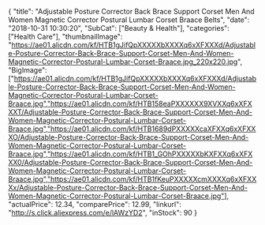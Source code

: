 {
	"title": "Adjustable Posture Corrector Back Brace Support Corset Men And Women Magnetic Corrector Postural Lumbar Corset Braace Belts",
	"date": "2018-10-31 10:30:20",
	"SubCat": ["Beauty & Health"],
	"categories": ["Health Care"],
	"thumbnailImage": "https://ae01.alicdn.com/kf/HTB1gJifQpXXXXXbXXXXq6xXFXXXd/Adjustable-Posture-Corrector-Back-Brace-Support-Corset-Men-And-Women-Magnetic-Corrector-Postural-Lumbar-Corset-Braace.jpg_220x220.jpg",
	"BigImage": ["https://ae01.alicdn.com/kf/HTB1gJifQpXXXXXbXXXXq6xXFXXXd/Adjustable-Posture-Corrector-Back-Brace-Support-Corset-Men-And-Women-Magnetic-Corrector-Postural-Lumbar-Corset-Braace.jpg","https://ae01.alicdn.com/kf/HTB158eaPXXXXXX9XVXXq6xXFXXXT/Adjustable-Posture-Corrector-Back-Brace-Support-Corset-Men-And-Women-Magnetic-Corrector-Postural-Lumbar-Corset-Braace.jpg","https://ae01.alicdn.com/kf/HTB1689dPXXXXXcaXFXXq6xXFXXXO/Adjustable-Posture-Corrector-Back-Brace-Support-Corset-Men-And-Women-Magnetic-Corrector-Postural-Lumbar-Corset-Braace.jpg","https://ae01.alicdn.com/kf/HTB1_GOhPXXXXXbKXFXXq6xXFXXX0/Adjustable-Posture-Corrector-Back-Brace-Support-Corset-Men-And-Women-Magnetic-Corrector-Postural-Lumbar-Corset-Braace.jpg","https://ae01.alicdn.com/kf/HTB1fKeuPXXXXXcmXXXXq6xXFXXXx/Adjustable-Posture-Corrector-Back-Brace-Support-Corset-Men-And-Women-Magnetic-Corrector-Postural-Lumbar-Corset-Braace.jpg"],
	"actualPrice": 12.34,
	"comparePrice": 12.99,
	"linkurl": "http://s.click.aliexpress.com/e/lAWzYD2",
	"inStock": 90
}
